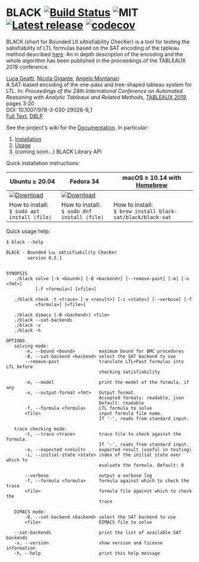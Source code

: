 # BLACK [![Build Status](https://api.cirrus-ci.com/github/black-sat/black.svg)](https://cirrus-ci.com/github/black-sat/black)  ![MIT](https://img.shields.io/badge/license-MIT-brightgreen) [![Latest release](https://badgen.net/github/release/black-sat/black)](https://github.com/black-sat/black/releases/tag/v0.5.1) [![codecov](https://codecov.io/gh/black-sat/black/branch/master/graph/badge.svg?token=ZETQF5NZ6X)](https://codecov.io/gh/black-sat/black)

BLACK (short for Bounded Ltl sAtisfiability ChecKer) is a tool for testing the
satisfiability of LTL formulas based on the SAT encoding of the tableau method
described [here][Reynolds]. An in depth description of the encoding and the
whole algorithm has been published in the proceedings of the TABLEAUX 2019 
conference.

[Luca Geatti][Geatti], [Nicola Gigante][Gigante], [Angelo Montanari][Montanari]  
A SAT-based encoding of the one-pass and tree-shaped tableau system for LTL. 
In: *Proceedings of the 28th International Conference on Automated Reasoning with 
Analytic Tableaux and Related Methods*, [TABLEAUX 2019][Tableaux], pages 3‑20  
DOI: 10.1007/978-3-030-29026-9_1  
[Full Text][Paper], [DBLP][DBLP]

See the project's wiki for the [Documentation][Home]. In particular:

1. [Installation][Installation]
2. [Usage][Usage]
3. (coming soon...) BLACK Library API

Quick installation instructions:

| Ubuntu ≥ 20.04             | Fedora 34 | macOS ≥ 10.14 with [Homebrew][Homebrew] |
|----------------------------|------------------------------|-----------------------------|
| [![Download](https://badgen.net/badge/Download%20v0.5.1/.deb/green)][pkg.deb] | [![Download](https://badgen.net/badge/Download%20v0.5.1/.rpm/green)][pkg.rpm]| |
| How to install:<br/>`$ sudo apt install ⟨file⟩` | How to install:<br/>`$ sudo dnf install ⟨file⟩` |How to install:<br/>`$ brew install black-sat/black/black-sat`|

Quick usage help:
```
$ black --help

BLACK - Bounded Lᴛʟ sAtisfiability ChecKer
        version 0.5.1


SYNOPSIS
   ./black solve [-k <bound>] [-B <backend>] [--remove-past] [-m] [-o <fmt>]
           [-f <formula>] [<file>]

   ./black check -t <trace> [-e <result>] [-i <state>] [--verbose] [-f
           <formula>] [<file>]

   ./black dimacs [-B <backend>] <file>
   ./black --sat-backends
   ./black -v
   ./black -h

OPTIONS
   solving mode: 
       -k, --bound <bound>         maximum bound for BMC procedures
       -B, --sat-backend <backend> select the SAT backend to use
       --remove-past               translate LTL+Past formulas into LTL before
                                   checking satisfiability

       -m, --model                 print the model of the formula, if any
       -o, --output-format <fmt>   Output format.
                                   Accepted formats: readable, json
                                   Default: readable
       -f, --formula <formula>     LTL formula to solve
       <file>                      input formula file name.
                                   If '-', reads from standard input.

   trace checking mode: 
       -t, --trace <trace>         trace file to check against the formula.
                                   If '-', reads from standard input.
       -e, --expected <result>     expected result (useful in testing)
       -i, --initial-state <state> index of the initial state over which to
                                   evaluate the formula. Default: 0

       --verbose                   output a verbose log
       -f, --formula <formula>     formula against which to check the trace
       <file>                      formula file against which to check the
                                   trace

   DIMACS mode: 
       -B, --sat-backend <backend> select the SAT backend to use
       <file>                      DIMACS file to solve

   --sat-backends                  print the list of available SAT backends
   -v, --version                   show version and license information
   -h, --help                      print this help message
```


[Reynolds]: https://arxiv.org/abs/1609.04102
[CMake]: https://cmake.org
[zlib]: https://zlib.net/
[hopscotch]: https://github.com/Tessil/hopscotch-map
[CMS]: https://github.com/msoos/cryptominisat
[MiniSAT]: http://minisat.se/
[Z3]: https://github.com/Z3Prover/z3
[MathSAT]: http://mathsat.fbk.eu
[Homebrew]: https://brew.sh
[Geatti]: https://users.dimi.uniud.it/~luca.geatti
[Gigante]: https://users.dimi.uniud.it/~nicola.gigante
[Montanari]: https://users.dimi.uniud.it/~angelo.montanari
[Tableaux]: https://tableaux2019.org/
[Paper]: https://users.dimi.uniud.it/~nicola.gigante/papers/GeattiGM19.pdf
[DBLP]: https://dblp.org/rec/conf/tableaux/GeattiGM19.html
[Home]: https://github.com/black-sat/black/wiki/Home 
[Installation]: https://github.com/black-sat/black/wiki/Installation 
[Usage]: https://github.com/black-sat/black/wiki/Usage 
[pkg.deb]: https://github.com/black-sat/black/releases/download/v0.5.1/black-sat-0.5.1-1.x86_64.deb
[pkg.rpm]: https://github.com/black-sat/black/releases/download/v0.5.1/black-sat-0.5.1-1.x86_64.rpm
